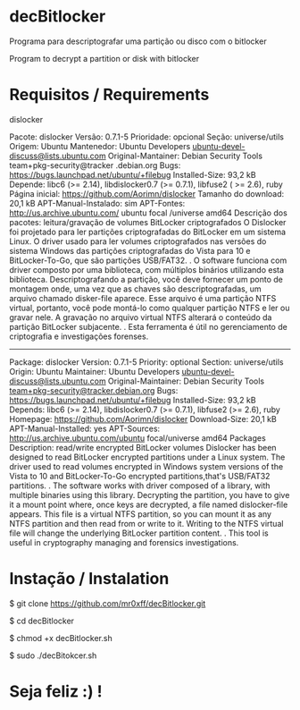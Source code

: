 # decBitlocker
Programa para descriptografar uma partição ou disco com o bitlocker

Program to decrypt a partition or disk with bitlocker

# Requisitos / Requirements
dislocker

Pacote: dislocker Versão: 0.7.1-5 Prioridade: opcional Seção: universe/utils Origem: Ubuntu Mantenedor: Ubuntu Developers ubuntu-devel-discuss@lists.ubuntu.com Original-Mantainer: Debian Security Tools team+pkg-security@tracker .debian.org Bugs: https://bugs.launchpad.net/ubuntu/+filebug Installed-Size: 93,2 kB Depende: libc6 (>= 2.14), libdislocker0.7 (>= 0.7.1), libfuse2 ( >= 2.6), ruby ​​Página inicial: https://github.com/Aorimn/dislocker Tamanho do download: 20,1 kB APT-Manual-Instalado: sim APT-Fontes: http://us.archive.ubuntu.com/ ubuntu focal /universe amd64 Descrição dos pacotes: leitura/gravação de volumes BitLocker criptografados O Dislocker foi projetado para ler partições criptografadas do BitLocker em um sistema Linux. O driver usado para ler volumes criptografados nas versões do sistema Windows das partições criptografadas do Vista para 10 e BitLocker-To-Go, que são partições USB/FAT32. . O software funciona com driver composto por uma biblioteca, com múltiplos binários utilizando esta biblioteca. Descriptografando a partição, você deve fornecer um ponto de montagem onde, uma vez que as chaves são descriptografadas, um arquivo chamado disker-file aparece. Esse arquivo é uma partição NTFS virtual, portanto, você pode montá-lo como qualquer partição NTFS e ler ou gravar nele. A gravação no arquivo virtual NTFS alterará o conteúdo da partição BitLocker subjacente. . Esta ferramenta é útil no gerenciamento de criptografia e investigações forenses.

_________________________

Package: dislocker
Version: 0.7.1-5
Priority: optional
Section: universe/utils
Origin: Ubuntu
Maintainer: Ubuntu Developers <ubuntu-devel-discuss@lists.ubuntu.com>
Original-Maintainer: Debian Security Tools <team+pkg-security@tracker.debian.org>
Bugs: https://bugs.launchpad.net/ubuntu/+filebug
Installed-Size: 93,2 kB
Depends: libc6 (>= 2.14), libdislocker0.7 (>= 0.7.1), libfuse2 (>= 2.6), ruby
Homepage: https://github.com/Aorimn/dislocker
Download-Size: 20,1 kB
APT-Manual-Installed: yes
APT-Sources: http://us.archive.ubuntu.com/ubuntu focal/universe amd64 Packages
Description: read/write encrypted BitLocker volumes
 Dislocker has been designed to read BitLocker encrypted partitions under
 a Linux system. The driver used to read volumes encrypted in Windows system
 versions of the Vista to 10 and BitLocker-To-Go encrypted partitions,that's
 USB/FAT32 partitions.
 .
 The software works with driver composed of a library, with multiple binaries
 using this library. Decrypting the partition, you have to give it a mount
 point where, once keys are decrypted, a file named dislocker-file appears.
 This file is a virtual NTFS partition, so you can mount it as any NTFS
 partition and then read from or write to it. Writing to the NTFS virtual
 file will change the underlying BitLocker partition content.
 .
 This tool is useful in cryptography managing and forensics investigations.



# Instação / Instalation
$ git clone https://github.com/mr0xff/decBitlocker.git

$ cd decBitlocker

$ chmod +x decBitlocker.sh

$ sudo ./decBitokcer.sh


# Seja feliz :) !

